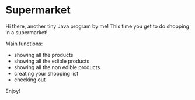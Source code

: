 # Supermarket

Hi there, another tiny Java program by me! This time you get to do shopping in a supermarket!

Main functions:
- showing all the products
- showing all the edible products
- showing all the non edible products
- creating your shopping list
- checking out

Enjoy!
